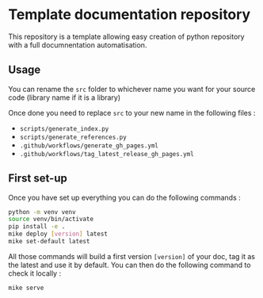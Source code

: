 # Template documentation repository

This repository is a template allowing easy creation of python repository with a full documnentation automatisation.

## Usage

You can rename the `src` folder to whichever name you want for your source code (library name if it is a library)

Once done you need to replace `src` to your new name in the following files :
- `scripts/generate_index.py`
- `scripts/generate_references.py`
- `.github/workflows/generate_gh_pages.yml`
- `.github/workflows/tag_latest_release_gh_pages.yml`

## First set-up

Once you have set up everything you can do the following commands :
```bash
python -m venv venv
source venv/bin/activate
pip install -e .
mike deploy [version] latest
mike set-default latest
```

All those commands will build a first version `[version]` of your doc, tag it as the latest and use it by default.
You can then do the following command to check it locally :

```bash
mike serve
```